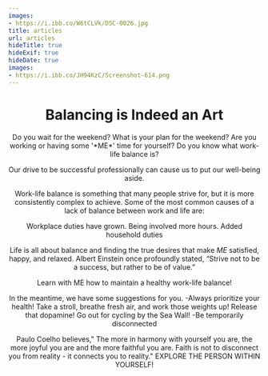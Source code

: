 ```yaml
---
images:
- https://i.ibb.co/W6tCLVk/DSC-0026.jpg
title: articles
url: articles
hideTitle: true
hideExif: true
hideDate: true
images:
- https://i.ibb.co/JH94KzC/Screenshot-614.png
---
```



<div align="center">

# Balancing is Indeed an Art
<p>
    Do you wait for the weekend? What is your plan for the weekend? Are you working or having some '*ME*' time for yourself?
Do you know what work-life balance is?

Our drive to be successful professionally can cause us to put our well-being aside.

Work-life balance is something that many people strive for, but it is more consistently complex to achieve. Some of the most common causes of a lack of balance between work and life are:

Workplace duties have grown.
Being involved more hours.
Added household duties

Life is all about balance and finding the true desires that make *ME* satisfied, happy, and relaxed.
Albert Einstein once profoundly stated, “Strive not to be a success, but rather to be of value.”

Learn with ME how to maintain a healthy work-life balance!

In the meantime, we have some suggestions for you.
-Always prioritize your health!
Take a stroll, breathe fresh air, and work those weights up! Release that dopamine! Go out for cycling by the Sea Wall!
-Be temporarily disconnected

Paulo Coelho believes," The more in harmony with yourself you are, the more joyful you are and the more faithful you are. Faith is not to disconnect you from reality - it connects you to reality."
EXPLORE THE PERSON WITHIN YOURSELF!
</p>
</div>
